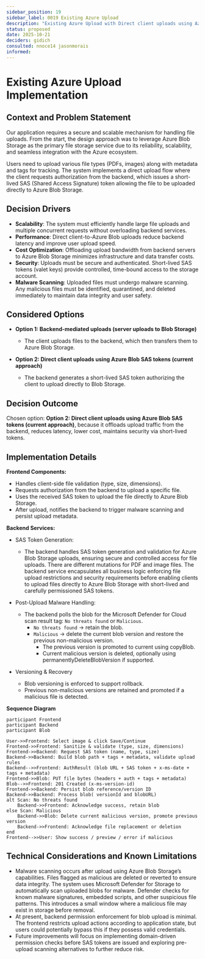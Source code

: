 ```yaml
---
sidebar_position: 19
sidebar_label: 0019 Existing Azure Upload
description: "Existing Azure Upload with Direct client uploads using Azure Blob SAS tokens."
status: proposed
date: 2025-10-21
deciders: gidich
consulted: nnoce14 jasonmorais
informed:
---
```


# Existing Azure Upload Implementation

## Context and Problem Statement

Our application requires a secure and scalable mechanism for handling file uploads. From the start, the design approach was to leverage Azure Blob Storage as the primary file storage service due to its reliability, scalability, and seamless integration with the Azure ecosystem.

Users need to upload various file types (PDFs, images) along with metadata and tags for tracking. The system implements a direct upload flow where the client requests authorization from the backend, which issues a short-lived SAS (Shared Access Signature) token allowing the file to be uploaded directly to Azure Blob Storage.

## Decision Drivers

- **Scalability**: The system must efficiently handle large file uploads and multiple concurrent requests without overloading backend services.
- **Performance**: Direct client-to-Azure Blob uploads reduce backend latency and improve user upload speed.
- **Cost Optimization**: Offloading upload bandwidth from backend servers to Azure Blob Storage minimizes infrastructure and data transfer costs.
- **Security**: Uploads must be secure and authenticated. Short-lived SAS tokens (valet keys) provide controlled, time-bound access to the storage account.
- **Malware Scanning**: Uploaded files must undergo malware scanning. Any malicious files must be identified, quarantined, and deleted immediately to maintain data integrity and user safety.

## Considered Options

- **Option 1: Backend-mediated uploads (server uploads to Blob Storage)**
    - The client uploads files to the backend, which then transfers them to Azure Blob Storage.

- **Option 2: Direct client uploads using Azure Blob SAS tokens (current approach)**
    - The backend generates a short-lived SAS token authorizing the client to upload directly to Blob Storage.

## Decision Outcome

Chosen option: **Option 2: Direct client uploads using Azure Blob SAS tokens (current approach)**, because it offloads upload traffic from the backend, reduces latency, lower cost, maintains security via short-lived tokens.


## Implementation Details

**Frontend Components:**
- Handles client-side file validation (type, size, dimensions).
- Requests authorization from the backend to upload a specific file.
- Uses the received SAS token to upload the file directly to Azure Blob Storage.
- After upload, notifies the backend to trigger malware scanning and persist upload metadata.

**Backend Services:**
- SAS Token Generation:
    - The backend handles SAS token generation and validation for Azure Blob Storage uploads, ensuring secure and controlled access for file uploads. There are different mutations for PDF and image files. The backend service encapsulates all business logic enforcing file upload restrictions and security requirements before enabling clients to upload files directly to Azure Blob Storage with short-lived and carefully permissioned SAS tokens. 
- Post-Upload Malware Handling:
    - The backend polls the blob for the Microsoft Defender for Cloud scan result tag: `No threats found` or `Malicious`.
        - `No threats found` → retain the blob.
        - `Malicious` → delete the current blob version and restore the previous non-malicious version.
            - The previous version is promoted to current using copyBlob.
            - Current malicious version is deleted, optionally using permanentlyDeleteBlobVersion if supported.

- Versioning & Recovery 
    - Blob versioning is enforced to support rollback.
    - Previous non-malicious versions are retained and promoted if a malicious file is detected.


**Sequence Diagram**
```participant User
participant Frontend
participant Backend
participant Blob

User->>Frontend: Select image & click Save/Continue
Frontend->>Frontend: Sanitize & validate (type, size, dimensions)
Frontend->>Backend: Request SAS token (name, type, size)
Backend->>Backend: Build blob path + tags + metadata, validate upload rules
Backend-->>Frontend: AuthResult (blob URL + SAS token + x-ms-date + tags + metadata)
Frontend->>Blob: PUT file bytes (headers + auth + tags + metadata)
Blob-->>Frontend: 201 Created (x-ms-version-id)
Frontend->>Backend: Persist blob reference/version ID
Backend->>Backend: Process blob( versionId and blobURL)
alt Scan: No threats found
    Backend->>Frontend: Acknowledge success, retain blob
else Scan: Malicious
    Backend->>Blob: Delete current malicious version, promote previous version
    Backend->>Frontend: Acknowledge file replacement or deletion
end
Frontend-->>User: Show success / preview / error if malicious
```


## Technical Considerations and Known Limitations

- Malware scanning occurs after upload using Azure Blob Storage’s capabilities. Files flagged as malicious are deleted or reverted to ensure data integrity. The system uses Microsoft Defender for Storage to automatically scan uploaded blobs for malware. Defender checks for known malware signatures, embedded scripts, and other suspicious file patterns. This introduces a small window where a malicious file may exist in storage before removal.
- At present, backend permission enforcement for blob upload is minimal. The frontend restricts upload actions according to application state, but users could potentially bypass this if they possess valid credentials.
- Future improvements will focus on implementing domain-driven permission checks before SAS tokens are issued and exploring pre-upload scanning alternatives to further reduce risk.